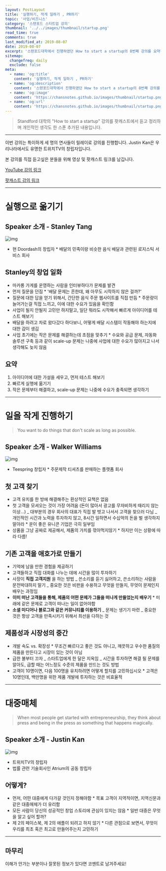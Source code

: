 ```yaml
---
layout: PostLayout
title: '실행하기, 작게 일하기 , PR하기'
topic: '사업/비즈니스'
category: '스탠포드 스타트업 강의'
thumbnail: '../../images/thumbnail/startup.png'
read_time: true
comments: true
last_modified_at: 2019-08-07
date: 2019-08-07
excerpt: '스탠포드대학에서 진행하였던 How to start a startup의 8번째 강의를 요약정리한 글입니다.'
sitemap:
  changefreq: daily
  exclude: false
meta:
  - name: 'og:title'
    content: '실행하기, 작게 일하기 , PR하기'
  - name: 'og:description'
    content: '스탠포드대학에서 진행하였던 How to start a startup의 8번째 강의를 요약정리한 글입니다.'
  - name: 'og:image'
    content: 'https://chansnotes.github.io/images/thumbnail/startup.png'
  - name: 'og:url'
    content: 'https://chansnotes.github.io/images/thumbnail/startup.png'
---
```


> Standford 대학의 "How to start a startup" 강의를 팟캐스트에서 듣고 정리하며 개인적인 생각도 한 스푼 추가된 내용입니다.

---

이번 강의는 특이하게 세 명의 연사들이 릴레이로 강의를 진행합니다. Justin Kan은 우리나라에서도 유명한 트위치TV의 창립자입니다.

본 강의를 직접 듣고싶은 분들을 위해 영상 및 팟캐스트 링크를 남깁니다.

[YouTube 강의 링크](https://www.youtube.com/watch?v=oQOC-qy-GDY&feature=youtu.be)

[팟캐스트 강의 링크](https://player.fm/series/how-to-start-a-startup/08-how-to-get-started-doing-things-that-dont-scale-press)

---

# 실행으로 옮기기

## Speaker 소개 - Stanley Tang

![img](https://pbs.twimg.com/profile_images/493939910412222464/AhSxeXjs_400x400.jpeg)

- 현 Doordash의 창립자 \* 배달의 민족이랑 비슷한 음식 배달과 관련된 로지스틱 서비스 회사

## Stanley의 창업 일화

- 마카롱 가게를 운영하는 사람을 인터뷰하다가 문제를 발견
- 먼저 질문을 던짐 \* '배달 문제는 흔한데, 왜 아무도 시작하지 않은 걸까?'
- 질문에 대한 답을 얻기 위해서, 간단한 음식 주문 웹사이트를 직접 만듬 \* 주문량이 늘어가는걸 직접 느끼고, 이에 대한 수요가 있음을 확인함
- 사업이 될지 안될지 고민만 하지말고, 일단 뭐라도 시작해서 빠르게 아이디어를 테스트 해보기
- 배달을 하려고 차로 왔다갔다 하다보니, 어떻게 배달 시스템이 작동해야 하는지에 대한 감이 생김
- 사업 초기에는 작은 문제를 해결하는데 초점을 맞추기 \* 수요와 공급 문제, 자동화 솔루션 구축 등과 같이 scale-up 문제는 나중에 사업에 대한 수요가 많아지고 나서 생각해도 늦지 않음

## 요약

1. 아이디어에 대한 가설을 세우고, 먼저 테스트 해보기
2. 빠르게 실행에 옮기기
3. 작은 문제부터 해결하고, scale-up 문제는 나중에 수요가 충족되면 생각하기

---

# 일을 작게 진행하기

> You want to do things that don't scale as long as possible.

## Speaker 소개 - Walker Williams

![img](https://www.yosuccess.com/wp-content/uploads/2016/03/Walker-Williams.jpg)

- Teespring 창립자 \* 주문제작 티셔츠를 판매하는 플랫폼 회사

## 첫 고객 찾기

- 고객 유치를 한 방에 해결해주는 환상적인 묘책은 없음
- 첫 고객을 모셔오는 것이 가장 어려움 (돈이 많아서 광고를 무자비하게 때리지 않는 이상...)
  _ 대부분의 경우 회사의 대표가 직접 발 벗고 나서서 고객을 찾으러 다님
  _ 개인적인 시간과 노력을 투자하지 않고, 8시간 일하면서 수십억의 돈을 벌 생각하지 말아라 \* 운이 좋은 유니콘 기업은 극히 일부임
- 상품을 그냥 공짜로 제공해서, 제품의 가치를 깎아먹지않기 \* 하지만 이는 상황에 따라 다름!

## 기존 고객을 애호가로 만들기

- 기억에 남을 만한 경험을 제공하기
- 고객들하고 직접 대화를 나누는 데에 시간을 많이 투자하기
- 사장이 **직접 고객지원** 을 하는 방법
  _ 쓴소리를 듣기 싫어하고, 쓴소리하는 사람을 문전박대하지 말기
  _ 중요한 것은 비판을 수용하고 무엇을 만들지, 무엇이 문제인지 배우는 과정임
- **이미 떠난 고객들을 통해, 제품의 어떤 문제가 그들을 떠나게 만들었는지 배우기** \* 미래에 같은 문제로 고객이 떠나는 일이 없어야함
- **소셜 미디어나 블로그와 같은 커뮤니티를 이용하기**
  _ 문제는 생기기 마련
  _ 중요한 것은 항상 고객을 만족시키기 위해서 최선을 다하는 것

## 제품성과 시장성의 중간

- 개발 속도 vs. 확장성 \* 무조건 빠르다고 좋은 것도 아니고, 깨끗하고 우수한 품질의 제품을 만든다고 시장이 있는 것이 아님
- 급한 불부터 끄자
  _ 스타트업에게 한 달은 지옥임
  _ 시간을 투자하면 해결 될 문제를 알아도, 급할 때는 어느정도 수준의 제품을 만드는 것도 방법
- 고객이 10명이면, 다음 100명을 유치하려면 어떻게 할지를 고민하십시오 \* 고객은 10명인데, 백만명을 위한 제품 개발에 투자하는 것은 비효율적

---

# 대중매체

> When most people get started with entrepreneurship, they think about press and being in the press as something that happens magically.

## Speaker 소개 - Justin Kan

![img](https://torch.io/wp-content/uploads/2018/06/justin-kan.jpg)

- 트위치TV의 창립자
- 법률 관련 기술회사인 Atrium의 공동 창립자

## 어떻게?

- 먼저, 어떤 대중에게 다가갈 것인지 정해야함 \* 목표 고객이 지역적이면, 지역신문과 같은 대중매체가 더 유리함
- 모든 사람이 당신의 성공적인 창업 스토리에 관심이 있지는 않음 \* 일반 대중은 무엇을 알고 싶어 할까?
- 제 2의 페이스북, 제 2의 애플이 되려고 하지 않기 \* 다른 관점으로 보면서, 무엇이 우리를 최초 혹은 최고로 만들어주는지 고민하기

---

## 마무리

이해가 안가는 부분이나 잘못된 정보가 있다면 코멘트로 남겨주세요!
